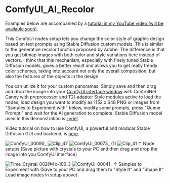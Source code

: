 # ComfyUI_AI_Recolor
Examples below are accompanied by a [tutorial in my YouTube video (will be available soon)](https://youtu.be/c54HtMDZ_X4).

This ComfyUI nodes setup lets you change the color style of graphic design based on text prompts using Stable Diffusion custom models. This is similar to the generative recolor function proposed by Adobe. The difference is that you get bitmap images with  both color and style variations here instead of vectors. I think that this mechanism, especially with finely tuned Stable Diffusion models, gives a better result and allows you to get really trendy color schemes, taking into account not only the overall composition, but also the features of the objects in the design.

You can utilize it for your custom panoramas. Simply save and then drag and drop the image into your [ComfyUI interface window](https://github.com/comfyanonymous/ComfyUI) with ControlNet Canny with preprocessor and T2I-adapter Style modules active to load the nodes, load design you want to modify as 1152 x 648 PNG or images from "Samples to Experiment with" below, modify some prompts, press "Queue Prompt," and wait for the AI generation to complete. Stable Diffusion model used in this demonstration is [Lyriel](https://civitai.com/models/22922/lyriel?modelVersionId=72396).

Video tutorial on how to use ComfyUI, a powerful and modular Stable Diffusion GUI and backend, is [here](https://youtu.be/Ij8k6mBgL3o).

![ComfyUI_00090_](https://github.com/atdigit/ComfyUI_AI_Recolor/assets/105158639/86fed4be-6f20-4f90-ba86-e92063600aad)
![Clip_47](https://github.com/atdigit/ComfyUI_AI_Recolor/assets/105158639/1ff85190-b4c4-4405-8874-c51baacb6b3e)
![ComfyUI_00073_ (1)](https://github.com/atdigit/ComfyUI_AI_Recolor/assets/105158639/6ad8fa17-2b68-44ba-9b0c-9e1e946d184b)
![Clip_41](https://github.com/atdigit/ComfyUI_AI_Recolor/assets/105158639/699a248f-64aa-4715-a3d5-6e97e6abd349)
↑ Node setups (Save picture with crystals to your PC and then drag and drop the image into you ComfyUI interface)

![Time_Crystal_002@4x-100_3](https://github.com/atdigit/ComfyUI_AI_Recolor/assets/105158639/ef838614-38b6-4f26-b38b-4b0902f2ad78)
![ComfyUI_00041_](https://github.com/atdigit/ComfyUI_AI_Recolor/assets/105158639/7ae9a653-b339-4f12-be51-9cfc763ebd89)
↑ Samples to Experiment with (Save to your PC and drag them to "Style It" and "Shape It" Load image nodes in setup above)
